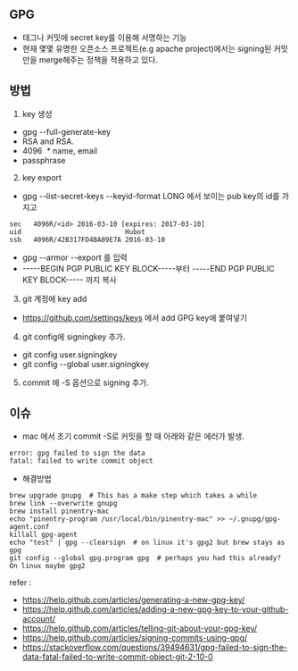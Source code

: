 ## GPG
 * 태그나 커밋에 secret key를 이용해 서명하는 기능
 * 현재 몇몇 유명한 오픈소스 프로젝트(e.g apache project)에서는 signing된 커밋만을 merge해주는 정책을 적용하고 있다.
 
## 방법
 1. key 생성
  * gpg --full-generate-key
  * RSA and RSA.
  * 4096
  * name, email
  * passphrase
 2. key export
  * gpg --list-secret-keys --keyid-format LONG 에서 보이는 pub key의 id를 가지고
  ```
  sec   4096R/<id> 2016-03-10 [expires: 2017-03-10]
uid                          Hubot 
ssb   4096R/42B317FD4BA89E7A 2016-03-10
  ```
  * gpg --armor --export <id> 를 입력
  * -----BEGIN PGP PUBLIC KEY BLOCK-----부터 -----END PGP PUBLIC KEY BLOCK----- 까지 복사
 3. git 계정에 key add
  * https://github.com/settings/keys 에서 add GPG key에 붙여넣기
 4. git config에 signingkey 추가.
  * git config user.signingkey <id>
  * git config --global user.signingkey <id>
 5. commit 에 -S 옵션으로 signing 추가.
  
## 이슈
 * mac 에서 초기 commit -S로 커밋을 할 때 아래와 같은 에러가 발생.
 ```
 error: gpg failed to sign the data
 fatal: failed to write commit object
 ```
 * 해결방법
 ```
 brew upgrade gnupg  # This has a make step which takes a while
brew link --overwrite gnupg
brew install pinentry-mac
echo "pinentry-program /usr/local/bin/pinentry-mac" >> ~/.gnupg/gpg-agent.conf
killall gpg-agent
echo "test" | gpg --clearsign  # on linux it's gpg2 but brew stays as gpg
git config --global gpg.program gpg  # perhaps you had this already? On linux maybe gpg2
 ```

  refer : 
   * https://help.github.com/articles/generating-a-new-gpg-key/
   * https://help.github.com/articles/adding-a-new-gpg-key-to-your-github-account/
   * https://help.github.com/articles/telling-git-about-your-gpg-key/
   * https://help.github.com/articles/signing-commits-using-gpg/
   * https://stackoverflow.com/questions/39494631/gpg-failed-to-sign-the-data-fatal-failed-to-write-commit-object-git-2-10-0
